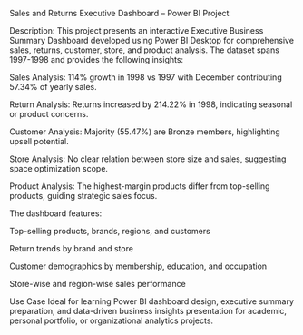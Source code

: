  Sales and Returns Executive Dashboard – Power BI Project

Description:
This project presents an interactive Executive Business Summary Dashboard developed using Power BI Desktop for comprehensive sales, returns, customer, store, and product analysis. The dataset spans 1997-1998 and provides the following insights:

 Sales Analysis: 114% growth in 1998 vs 1997 with December contributing 57.34% of yearly sales.

 Return Analysis: Returns increased by 214.22% in 1998, indicating seasonal or product concerns.

 Customer Analysis: Majority (55.47%) are Bronze members, highlighting upsell potential.

 Store Analysis: No clear relation between store size and sales, suggesting space optimization scope.

 Product Analysis: The highest-margin products differ from top-selling products, guiding strategic sales focus.

The dashboard features:

Top-selling products, brands, regions, and customers

Return trends by brand and store

Customer demographics by membership, education, and occupation

Store-wise and region-wise sales performance

Use Case
Ideal for learning Power BI dashboard design, executive summary preparation, and data-driven business insights presentation for academic, personal portfolio, or organizational analytics projects.
